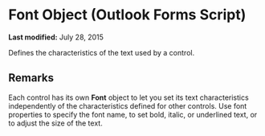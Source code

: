 
# Font Object (Outlook Forms Script)

 **Last modified:** July 28, 2015

Defines the characteristics of the text used by a control.

## Remarks

Each control has its own  **Font** object to let you set its text characteristics independently of the characteristics defined for other controls. Use font properties to specify the font name, to set bold, italic, or underlined text, or to adjust the size of the text.

